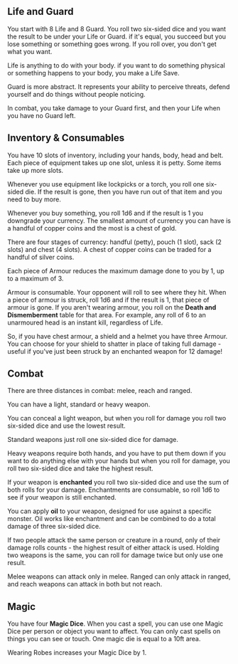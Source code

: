 ## Life and Guard

You start with 8 Life and 8 Guard. You roll two six-sided dice and you want the result to be under your Life or Guard. if it's equal, you succeed but you lose something or something goes wrong. If you roll over, you don't get what you want.

Life is anything to do with your body. if you want to do something physical or something happens to your body, you make a Life Save. 

Guard is more abstract. It represents your ability to perceive threats, defend yourself and do things without people noticing.

In combat, you take damage to your Guard first, and then your Life when you have no Guard left. 


## Inventory & Consumables

You have 10 slots of inventory, including your hands, body, head and belt. Each piece of equipment takes up one slot, unless it is petty. Some items take up more slots.

Whenever you use equipment like lockpicks or a torch, you roll one six-sided die. If the result is gone, then you have run out of that item and you need to buy more.

Whenever you buy something, you roll 1d6 and if the result is 1 you downgrade your currency. The smallest amount of currency you can have is a handful of copper coins and the most is a chest of gold.

There are four stages of currency: handful (petty), pouch (1 slot), sack (2 slots) and chest (4 slots). A chest of copper coins can be traded for a handful of silver coins. 

Each piece of Armour reduces the maximum damage done to you by 1, up to a maximum of 3.

Armour is consumable. Your opponent will roll to see where they hit. When a piece of armour is struck, roll 1d6 and if the result is 1, that piece of armour is gone. If you aren't wearing armour, you roll on the **Death and Dismemberment** table for that area. For example, any roll of 6 to an unarmoured head is an instant kill, regardless of Life.

So, if you have chest armour, a shield and a helmet you have three Armour. You can choose for your shield to shatter in place of taking full damage - useful if you've just been struck by an enchanted weapon for 12 damage!

## Combat


There are three distances in combat: melee, reach and ranged.

You can have a light, standard or heavy weapon. 

You can conceal a light weapon, but when you roll for damage you roll two six-sided dice and use the lowest result.

Standard weapons just roll one six-sided dice for damage.

Heavy weapons require both hands, and you have to put them down if you want to do anything else with your hands but when you roll for damage, you roll two six-sided dice and take the highest result.

If your weapon is **enchanted** you roll two six-sided dice and use the sum of both rolls for your damage. Enchantments are consumable, so roll 1d6 to see if your weapon is still enchanted.

You can apply **oil** to your weapon, designed for use against a specific monster. Oil works like enchantment and can be combined to do a total damage of three six-sided dice.

If two people attack the same person or creature in a round, only of their damage rolls counts - the highest result of either attack is used. Holding two weapons is the same, you can roll for damage twice but only use one result.

Melee weapons can attack only in melee. Ranged can only attack in ranged, and reach weapons can attack in both but not reach.

## Magic

You have four **Magic Dice**. When you cast a spell, you can use one Magic Dice per person or object you want to affect. You can only cast spells on things you can see or touch. One magic die is equal to a 10ft area.

Wearing Robes increases your Magic Dice by 1.

